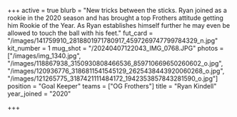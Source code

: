 +++
active = true
blurb = "New tricks between the sticks. Ryan joined as a rookie in the 2020 season and has brought a top Frothers attitude getting him Rookie of the Year. As Ryan establishes himself further he may even be allowed to touch the ball with his feet."
fut_card = "/images/141759910_2818801971780917_4597269747799784329_n.jpg"
kit_number = 1
mug_shot = "/20240407122043_IMG_0768.JPG"
photos = ["/images/img_1340.jpg", "/images/118867938_3150930808466536_859710669650260602_o.jpg", "/images/120936776_3186811541545129_2625438443920060268_o.jpg", "/images/121265775_3187421111484172_1942353857843281590_o.jpg"]
position = "Goal Keeper"
teams = ["OG Frothers"]
title = "Ryan Kindell"
year_joined = "2020"

+++
